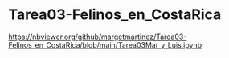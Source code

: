 # Tarea03-Felinos_en_CostaRica

https://nbviewer.org/github/margetmartinez/Tarea03-Felinos_en_CostaRica/blob/main/Tarea03Mar_y_Luis.ipynb
